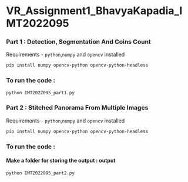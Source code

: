 # VR_Assignment1_BhavyaKapadia_IMT2022095


### Part 1 : Detection, Segmentation And Coins Count

Requirements - `python`,`numpy` and `opencv` installed

```bash
pip install numpy opencv-python opencv-python-headless
```

### To run the code : 

```bash 
python IMT2022095_part1.py
```


### Part 2 : Stitched Panorama From Multiple Images


Requirements - `python`,`numpy` and `opencv` installed

```bash
pip install numpy opencv-python opencv-python-headless
```

### To run the code : 
#### Make a folder for storing the output : output 
```bash 
python IMT2022095_part2.py
```

